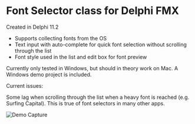 # Font Selector class for Delphi FMX

Created in Delphi 11.2

- Supports collecting fonts from the OS
- Text input with auto-complete for quick font selection without scrolling through the list
- Font style used in the list and edit box for font preview

Currently only tested in Windows, but should in theory work on Mac. A Windows demo project is included.


Current issues:

Some lag when scrolling through the list when a heavy font is reached (e.g. Surfing Capital). This is true of font selectors in many other apps.

![Demo Capture](https://i.imgur.com/kbjTliS.png)
